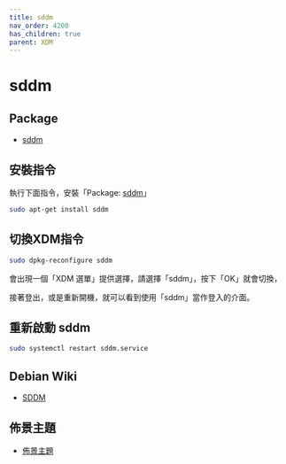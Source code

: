 ```yaml
---
title: sddm
nav_order: 4200
has_children: true
parent: XDM
---
```



# sddm


## Package

* [sddm](https://packages.ubuntu.com/jammy/sddm)


## 安裝指令

執行下面指令，安裝「Package: [sddm](https://packages.ubuntu.com/jammy/sddm)」

``` sh
sudo apt-get install sddm
```


## 切換XDM指令

``` sh
sudo dpkg-reconfigure sddm
```

會出現一個「XDM 選單」提供選擇，請選擇「sddm」，按下「OK」就會切換，

接著登出，或是重新開機，就可以看到使用「sddm」當作登入的介面。


## 重新啟動 sddm

``` sh
sudo systemctl restart sddm.service
```


## Debian Wiki

* [SDDM](https://wiki.debian.org/SDDM)


## 佈景主題

* [佈景主題](sddm/theme)
